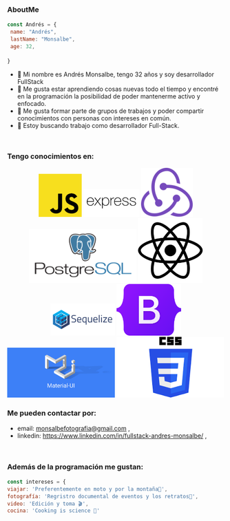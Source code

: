 ### AboutMe
```javascript
const Andrés = {
 name: "Andrés",
 lastName: "Monsalbe",
 age: 32,

}
```

- 🔭 Mi nombre es Andrés Monsalbe, tengo 32 años y soy desarrollador FullStack
- 🌱 Me gusta estar aprendiendo cosas nuevas todo el tiempo y encontré en la programación la posibilidad de poder mantenerme activo y enfocado.
- 👯 Me gusta formar parte de grupos de trabajos y poder compartir conocimientos con personas con intereses en común.
- 👀 Estoy buscando trabajo como desarrollador Full-Stack. 

<br>

###  Tengo conocimientos en: 
<p align ="center" >
  <img width="100" src="./Img/javascript.png"/>
  <img width="130" src="./Img/express.svg"/>
  <img width="120" src="./Img/redux.svg"/>
  <img width="250" src="./Img/postgres.svg"/>
  <img width="150" src="./Img/react.svg"/>
  <img width="150" src="./Img/sequelize.svg"/>
  <img width="150" src="./Img/Bootstrap.png"/>
  <img width="250" src="./Img/materialUI.png"/>
  <img width="250" src="./Img/css.png"/>

</p>

###  Me pueden contactar por: 

 - email: monsalbefotografia@gmail.com ,
 - linkedin: https://www.linkedin.com/in/fullstack-andres-monsalbe/ ,

<br>

###  Además de la programación me gustan:

 ```javascript
const intereses = {
viajar: 'Preferentemente en moto y por la montaña🛵',
fotografía: 'Regristro documental de eventos y los retratos📸',
video: 'Edición y toma 🎬',
cocina: 'Cooking is science 🔬'
```



